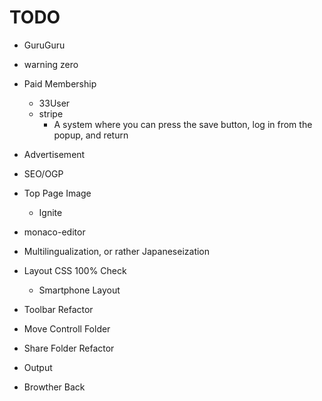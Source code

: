 # TODO
- GuruGuru
- warning zero
- Paid Membership
  - 33User
  - stripe
	- A system where you can press the save button, log in from the popup, and return
- Advertisement
- SEO/OGP
- Top Page Image
  - Ignite

- monaco-editor
- Multilingualization, or rather Japaneseization
- Layout CSS 100% Check
  - Smartphone Layout
- Toolbar Refactor
- Move Controll Folder
- Share Folder Refactor
- Output
- Browther Back

